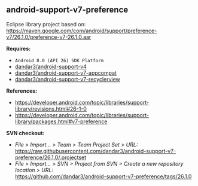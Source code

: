 ## android-support-v7-preference

Eclipse library project based on:<br/>
https://maven.google.com/com/android/support/preference-v7/26.1.0/preference-v7-26.1.0.aar

**Requires:**
- `Android 8.0 (API 26) SDK Platform`
- [dandar3/android-support-v4](https://github.com/dandar3/android-support-v4/tree/26.1.0)
- [dandar3/android-support-v7-appcompat](https://github.com/dandar3/android-support-v7-appcompat/tree/26.1.0)
- [dandar3/android-support-v7-recyclerview](https://github.com/dandar3/android-support-v7-recyclerview/tree/26.1.0)

**References:**
- https://developer.android.com/topic/libraries/support-library/revisions.html#26-1-0
- https://developer.android.com/topic/libraries/support-library/packages.html#v7-preference

**SVN checkout:**
- _File > Import... > Team > Team Project Set > URL:_<br/>
  https://raw.githubusercontent.com/dandar3/android-support-v7-preference/26.1.0/.projectset
- _File > Import... > SVN > Project from SVN > Create a new repository location > URL:_<br/>
  https://github.com/dandar3/android-support-v7-preference/tags/26.1.0